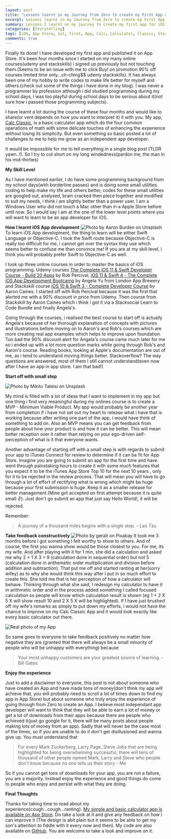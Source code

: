 ```yaml
---
layout: post
title: "Lessons learnt in my Journey from Zero to create my First App on App Store - Calc Classic"
excerpt: Lessons learnt in my Journey from Zero to create my First App on App Store - Calc Classic
summary: Lessons I learnt on my journey to create my first app for iOS
categories: [Storytelling]
tags: [iOS, App Store, 1st, first, App, Calc, Calculator, Classic, Story]
comments: true
---
```


Finally its done! I have developed my first app and published it on App Store. It's been four months since I started on my many online courses(udemy and stackskills) i signed up previously but not touching them.(Seems to be an issue with me to click Buy! on promotion 90% off courses limited time only...ch-ching$$ udemy stackskills). It has always been one of my hobby to write codes to make life better for myself and others.(check out some of the things i have done in my blog). I was never a programmer by profession although i did studied programming during my school days, i was too playful during school days to be serious about it(not sure how i passed those programming subjects).

I have learnt a lot during the course of these four months and would like to share(or vent depends on how you want to interpret it) it with you. My app, [Calc Classic](https://itunes.apple.com/us/app/calc-classic/id1325491949?ls=1&mt=8), is a basic calculator app which do the four common operations of math with some delicate touches of enhancing the experience without losing its simplicity. But even something so basic posted a lot of challenges to me to help me grow as an independent app developer.

It would be impossible for me to tell everything in a single blog post (TLDR yawn..!). So I try to cut short on my long windedness(pardon me, the man in his mid-thirties)

**My Skill Level**

As I have mentioned earlier, I do have some programming background from my school days(with borderline passes) and is doing some small utilities coding to help make my life and others better, codes for these small utilities are googled out, analysed, brain cracked then piece together and modified to suit my needs, i think i am slightly better than a power user. I am a Windows User who did not touch a Mac other than in a Apple Store before until now. So I would say I am at the one of the lower level points where you will want to learn to be an app developer for iOS.

**How I learnt iOS App development**
<img src="{{ site.baseurl }}/images/learning.jpg" title="Photo by Aaron Burden on Unsplash">
To learn iOS App development, the thing to learn will be either Swift Language or Objective-C. I took the Swift route because Objective-C is really too difficult for me, i cannot get over the syntax they use which seems better to confuse me than convince me! If you are at my skill level, i think you will probably prefer Swift to Objective-C as well. 

I took up three online courses in order to master the basics of iOS programming. Udemy courses [The Complete iOS 11 & Swift Developer Course - Build 20 Apps](https://www.udemy.com/complete-ios-11-developer-course) by Rob Percival, [iOS 11 & Swift 4 - The Complete iOS App Development Bootcamp](https://www.udemy.com/ios-11-app-development-bootcamp) by Angela Yu from London App Brewery and Stackskill course [iOS 10 & Swift 3 - Complete Developer Course](https://stackskills.com/p/ios-10-and-xcode-8-complete-swift-3-objective-c-guide2) by Aaron Caines. I started off with Rob Percival because it was the first that alerted me with a 90% discount in price from Udemy. Then course from Stackskill by Aaron Caines which i think i got it via a Stacksocial Learn to Code Bundle and finally Angela's. 

Going through the courses, i realised the best course to start off is actually Angela's because of her thorough explanation of concepts with pictures and illustrations before moving on to Aaron's and Rob's courses which are more creating real app examples which helps to improve upon foundation. Too bad the 90% discount alert for Angela's course came much later for me so i ended up with a lot more question marks while going through Rob's and Aaron's course. Reading books, looking at Apple's documentation are out of me, as i tend to understand moving things better. Stackoverflow? The way questions are answered, most of them I still cannot understand(even now after I have an app in app store. I am that bad!)

**Start off with small step**

<img src="{{ site.baseurl }}/images/step.jpg" title="Photo by Mikito Tateisi on Unsplash">

My mind is filled with a lot of ideas that I want to implement in my app but one thing i find very meaningful during my onlines course is to create a MVP - Minimum Viable Product. My app would probably be another year from completion if i have not set out my heart to release what i have that is working because after writing one part of the app, i would have think of something to add on. Also an MVP means you can get feedback from people about how your product is and how it can be better. This will mean better reception over it rather than relying on your ego-driven self-perception of what is it that everyone wants.

Another advantage of starting off with a small step is with regards to submit your app to iTunes Connect for review to determine if it can be fit for App Store. Imagine you are going to submit an app for the first time and have went through painstaking hours to create it with some much features that you expect it to be the iTunes App Store Top 10 for the next 10 years , only for it to be rejected in the review process. That will mean you will have to go through a lot of effort of rectifying what is wrong which might be huge because your first submission is huge. Keep it as a smaller release for better management.(Mine got accepted on first attempt because it is quite small :v:). Just don't go submit an app that just say Hello World!, it will be rejected.

Remember: 
> A journey of a thousand miles begins with a single step. - Lao Tzu

**Take feedback constructively**
<img src="{{ site.baseurl }}/images/feedback.jpg" title="Photo by geralt on Pixabay">
It took me 3 months before I got something I felt worthy to show to others. And of course, the first you wanna show would be those closest to you. For me, its my wife. And after playing with it for 1 min, she did a calculation and asked me why 2 + 1 X 3 = 9 (calculation done in sequential order) but not 5 (calculation done in arithemetic order multiplication and division before addition and subtraction). That put me off and started ranting at her(sorry wifey) as to why she would think this way after I put in so much effort to create this. She told me that is her perception of how a calculator will behave. Thinking through what she said, I redesign my calculator to have it in arithmetic order and in the process added something I called focused calculation so people will know which calculation result is shown (eg 1 + 2 X 5 X will show result 10 and 2 X 5 X will be highlighted). If I have just brushed off my wife's remarks as simply to put down my efforts, i would not have the chance to improve on my Calc Classic App and it would look exactly like every basic calculator out there.

<img src="{{ site.baseurl }}/images/Focused_Calculation.png" title="Real photo of my App">

So same goes to everyone to take feedback positively no matter how negative they are (granted that there will always be a small minority of people who will be unhappy with everything) because 
> Your most unhappy customers are your greatest source of learning. - Bill Gates

**Enjoy the experience**

Just to add a disclaimer to everyone, this post is not about someone who have created an App and have made tons of money(don't think my app will achieve that, you will probably need to scroll a lot of times down to find my app in App Store) but about someone who truly enjoy the experience of going through from Zero to create an App. I believe most independant app developer will want to think that they will be able to earn a lot of money or get a lot of downloads from their apps because there are people who achieved it(just go google for it, there will be many posts about people making lots of money from an app). Sadly that will never be the case most of the times, so if you are unable to do it don't get disillusioned and wanna give up. You must understand that 
> For every Mark Zuckerberg, Larry Page, Steve Jobs that are being highlighted for being overwhelming successful, there will tens of thousand of other people named Mark, Larry and Steve who people don't know because no one tells us their story - Me

So if you cannot get tons of downloads for your app, you are not a failure, you are a majority. Instead enjoy the experience and good things do come to people who enjoy and persist with what they are doing.


**Final Thoughts**

Thanks for taking time to read about my experience(cough...cough...ranting). [My simple and basic calculator app is available on App Store](https://itunes.apple.com/us/app/calc-classic/id1325491949?ls=1&mt=8). Do take a look at it and give any feedback on how I can improve it (The design is abit plain but it seems to be able to get my son's attention to fiddle with it every now and then). My code are also available on [GitHub](https://github.com/yarnthen/Calc-Classic). You are welcome to take a look and improve on it.
